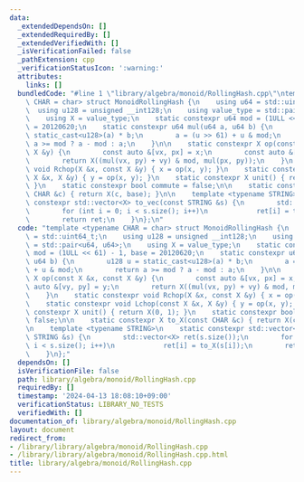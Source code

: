 ```yaml
---
data:
  _extendedDependsOn: []
  _extendedRequiredBy: []
  _extendedVerifiedWith: []
  _isVerificationFailed: false
  _pathExtension: cpp
  _verificationStatusIcon: ':warning:'
  attributes:
    links: []
  bundledCode: "#line 1 \"library/algebra/monoid/RollingHash.cpp\"\ntemplate <typename\
    \ CHAR = char> struct MonoidRollingHash {\n    using u64 = std::uint64_t;\n  \
    \  using u128 = unsigned __int128;\n    using value_type = std::pair<u64, u64>;\n\
    \    using X = value_type;\n    static constexpr u64 mod = (1ULL << 61) - 1, base\
    \ = 20120620;\n    static constexpr u64 mul(u64 a, u64 b) {\n        u128 u =\
    \ static_cast<u128>(a) * b;\n        a = (u >> 61) + u & mod;\n        return\
    \ a >= mod ? a - mod : a;\n    }\n\n    static constexpr X op(const X &x, const\
    \ X &y) {\n        const auto &[vx, px] = x;\n        const auto &[vy, py] = y;\n\
    \        return X((mul(vx, py) + vy) & mod, mul(px, py));\n    }\n    static constexpr\
    \ void Rchop(X &x, const X &y) { x = op(x, y); }\n    static constexpr void Lchop(const\
    \ X &x, X &y) { y = op(x, y); }\n    static constexpr X unit() { return X(0, 1);\
    \ }\n    static constexpr bool commute = false;\n\n    static constexpr X to_X(const\
    \ CHAR &c) { return X(c, base); }\n\n    template <typename STRING>\n    static\
    \ constexpr std::vector<X> to_vec(const STRING &s) {\n        std::vector<X> ret(s.size());\n\
    \        for (int i = 0; i < s.size(); i++)\n            ret[i] = to_X(s[i]);\n\
    \        return ret;\n    }\n};\n"
  code: "template <typename CHAR = char> struct MonoidRollingHash {\n    using u64\
    \ = std::uint64_t;\n    using u128 = unsigned __int128;\n    using value_type\
    \ = std::pair<u64, u64>;\n    using X = value_type;\n    static constexpr u64\
    \ mod = (1ULL << 61) - 1, base = 20120620;\n    static constexpr u64 mul(u64 a,\
    \ u64 b) {\n        u128 u = static_cast<u128>(a) * b;\n        a = (u >> 61)\
    \ + u & mod;\n        return a >= mod ? a - mod : a;\n    }\n\n    static constexpr\
    \ X op(const X &x, const X &y) {\n        const auto &[vx, px] = x;\n        const\
    \ auto &[vy, py] = y;\n        return X((mul(vx, py) + vy) & mod, mul(px, py));\n\
    \    }\n    static constexpr void Rchop(X &x, const X &y) { x = op(x, y); }\n\
    \    static constexpr void Lchop(const X &x, X &y) { y = op(x, y); }\n    static\
    \ constexpr X unit() { return X(0, 1); }\n    static constexpr bool commute =\
    \ false;\n\n    static constexpr X to_X(const CHAR &c) { return X(c, base); }\n\
    \n    template <typename STRING>\n    static constexpr std::vector<X> to_vec(const\
    \ STRING &s) {\n        std::vector<X> ret(s.size());\n        for (int i = 0;\
    \ i < s.size(); i++)\n            ret[i] = to_X(s[i]);\n        return ret;\n\
    \    }\n};"
  dependsOn: []
  isVerificationFile: false
  path: library/algebra/monoid/RollingHash.cpp
  requiredBy: []
  timestamp: '2024-04-13 18:08:10+09:00'
  verificationStatus: LIBRARY_NO_TESTS
  verifiedWith: []
documentation_of: library/algebra/monoid/RollingHash.cpp
layout: document
redirect_from:
- /library/library/algebra/monoid/RollingHash.cpp
- /library/library/algebra/monoid/RollingHash.cpp.html
title: library/algebra/monoid/RollingHash.cpp
---
```

